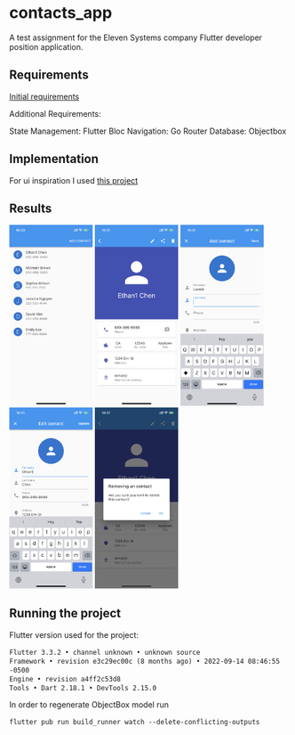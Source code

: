 # contacts_app

A test assignment for the Eleven Systems company Flutter developer position application.

## Requirements

[Initial requirements](requirements/Eleven%20Systems%20Test%20Flutter.pdf)

Additional Requirements:

State Management: Flutter Bloc
Navigation: Go Router
Database: Objectbox

## Implementation

For ui inspiration I used  [this project](https://github.com/RogerioSobrinho/Flutter-ContactApp)


## Results 
<img src='screenshots/contacts.PNG' width='150'> <img src='screenshots/view_contact.PNG' width='150'> <img src='screenshots/add_contact.PNG' width='150'> <img src='screenshots/edit_contact.PNG' width='150'> <img src='screenshots/remove_contact.PNG' width='150'> 


## Running the project

Flutter version used for the project:
```
Flutter 3.3.2 • channel unknown • unknown source
Framework • revision e3c29ec00c (8 months ago) • 2022-09-14 08:46:55 -0500
Engine • revision a4ff2c53d8
Tools • Dart 2.18.1 • DevTools 2.15.0
```

In order to regenerate ObjectBox model run 
```
flutter pub run build_runner watch --delete-conflicting-outputs 
```

